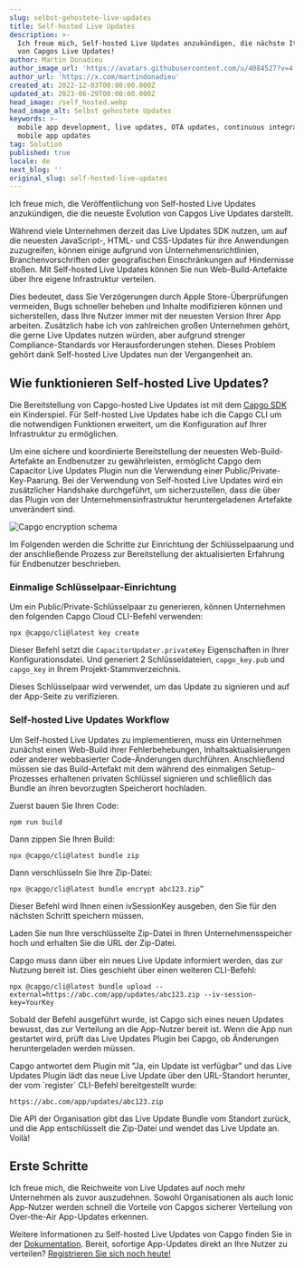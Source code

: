 ```yaml
---
slug: selbst-gehostete-live-updates
title: Self-hosted Live Updates
description: >-
  Ich freue mich, Self-hosted Live Updates anzukündigen, die nächste Iteration
  von Capgos Live Updates!
author: Martin Donadieu
author_image_url: 'https://avatars.githubusercontent.com/u/4084527?v=4'
author_url: 'https://x.com/martindonadieu'
created_at: 2022-12-03T00:00:00.000Z
updated_at: 2023-06-29T00:00:00.000Z
head_image: /self_hosted.webp
head_image_alt: Selbst gehostete Updates
keywords: >-
  mobile app development, live updates, OTA updates, continuous integration,
  mobile app updates
tag: Solution
published: true
locale: de
next_blog: ''
original_slug: self-hosted-live-updates
---
```

Ich freue mich, die Veröffentlichung von Self-hosted Live Updates anzukündigen, die die neueste Evolution von Capgos Live Updates darstellt.

Während viele Unternehmen derzeit das Live Updates SDK nutzen, um auf die neuesten JavaScript-, HTML- und CSS-Updates für ihre Anwendungen zuzugreifen, können einige aufgrund von Unternehmensrichtlinien, Branchenvorschriften oder geografischen Einschränkungen auf Hindernisse stoßen. Mit Self-hosted Live Updates können Sie nun Web-Build-Artefakte über Ihre eigene Infrastruktur verteilen.

Dies bedeutet, dass Sie Verzögerungen durch Apple Store-Überprüfungen vermeiden, Bugs schneller beheben und Inhalte modifizieren können und sicherstellen, dass Ihre Nutzer immer mit der neuesten Version Ihrer App arbeiten. Zusätzlich habe ich von zahlreichen großen Unternehmen gehört, die gerne Live Updates nutzen würden, aber aufgrund strenger Compliance-Standards vor Herausforderungen stehen. Dieses Problem gehört dank Self-hosted Live Updates nun der Vergangenheit an.

## Wie funktionieren Self-hosted Live Updates?

Die Bereitstellung von Capgo-hosted Live Updates ist mit dem [Capgo SDK](https://github.com/Cap-go/capacitor-updater/) ein Kinderspiel. Für Self-hosted Live Updates habe ich die Capgo CLI um die notwendigen Funktionen erweitert, um die Konfiguration auf Ihrer Infrastruktur zu ermöglichen.

Um eine sichere und koordinierte Bereitstellung der neuesten Web-Build-Artefakte an Endbenutzer zu gewährleisten, ermöglicht Capgo dem Capacitor Live Updates Plugin nun die Verwendung einer Public/Private-Key-Paarung. Bei der Verwendung von Self-hosted Live Updates wird ein zusätzlicher Handshake durchgeführt, um sicherzustellen, dass die über das Plugin von der Unternehmensinfrastruktur heruntergeladenen Artefakte unverändert sind.

![Capgo encryption schema](/encryption_flow.webp)

Im Folgenden werden die Schritte zur Einrichtung der Schlüsselpaarung und der anschließende Prozess zur Bereitstellung der aktualisierten Erfahrung für Endbenutzer beschrieben.

### Einmalige Schlüsselpaar-Einrichtung

Um ein Public/Private-Schlüsselpaar zu generieren, können Unternehmen den folgenden Capgo Cloud CLI-Befehl verwenden:

```shell
npx @capgo/cli@latest key create
```

Dieser Befehl setzt die `CapacitorUpdater.privateKey` Eigenschaften in Ihrer Konfigurationsdatei.
Und generiert 2 Schlüsseldateien, `capgo_key.pub` und `capgo_key` in Ihrem Projekt-Stammverzeichnis.

Dieses Schlüsselpaar wird verwendet, um das Update zu signieren und auf der App-Seite zu verifizieren.

### Self-hosted Live Updates Workflow

Um Self-hosted Live Updates zu implementieren, muss ein Unternehmen zunächst einen Web-Build ihrer Fehlerbehebungen, Inhaltsaktualisierungen oder anderer webbasierter Code-Änderungen durchführen. Anschließend müssen sie das Build-Artefakt mit dem während des einmaligen Setup-Prozesses erhaltenen privaten Schlüssel signieren und schließlich das Bundle an ihren bevorzugten Speicherort hochladen.

Zuerst bauen Sie Ihren Code:
```shell
npm run build
```

Dann zippen Sie Ihren Build:
```shell
npx @capgo/cli@latest bundle zip
```

Dann verschlüsseln Sie Ihre Zip-Datei:

```shell
npx @capgo/cli@latest bundle encrypt abc123.zip”
```

Dieser Befehl wird Ihnen einen ivSessionKey ausgeben, den Sie für den nächsten Schritt speichern müssen.

Laden Sie nun Ihre verschlüsselte Zip-Datei in Ihren Unternehmensspeicher hoch und erhalten Sie die URL der Zip-Datei.

Capgo muss dann über ein neues Live Update informiert werden, das zur Nutzung bereit ist. Dies geschieht über einen weiteren CLI-Befehl:

```shell
npx @capgo/cli@latest bundle upload --external=https://abc.com/app/updates/abc123.zip --iv-session-key=YourKey
```

Sobald der Befehl ausgeführt wurde, ist Capgo sich eines neuen Updates bewusst, das zur Verteilung an die App-Nutzer bereit ist. Wenn die App nun gestartet wird, prüft das Live Updates Plugin bei Capgo, ob Änderungen heruntergeladen werden müssen.

Capgo antwortet dem Plugin mit "Ja, ein Update ist verfügbar" und das Live Updates Plugin lädt das neue Live Update über den URL-Standort herunter, der vom \`register\` CLI-Befehl bereitgestellt wurde:

```shell
https://abc.com/app/updates/abc123.zip
```

Die API der Organisation gibt das Live Update Bundle vom Standort zurück, und die App entschlüsselt die Zip-Datei und wendet das Live Update an. Voilà!

## Erste Schritte

Ich freue mich, die Reichweite von Live Updates auf noch mehr Unternehmen als zuvor auszudehnen. Sowohl Organisationen als auch Ionic App-Nutzer werden schnell die Vorteile von Capgos sicherer Verteilung von Over-the-Air App-Updates erkennen.

Weitere Informationen zu Self-hosted Live Updates von Capgo finden Sie in der [Dokumentation](/docs/cli/commands/#upload-version). Bereit, sofortige App-Updates direkt an Ihre Nutzer zu verteilen? [Registrieren Sie sich noch heute!](/register/)
